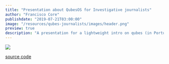 ```yaml
---
title: "Presentation about QubesOS for Investigative journalists"
author: "Francisco Core"
publishdate: "2019-07-21T03:00:00"
image: "/resources/qubes-journalists/images/header.png"
preview: true
description: "A presentation for a lightweight intro on qubes (in Portuguese)"
---
```


[![](/resources/qubes-journalists/images/header.png)](/resources/qubes-journalists/index.html)

[source code](https://github.com/francisco-core/presentation-qubes-for-journalists)
